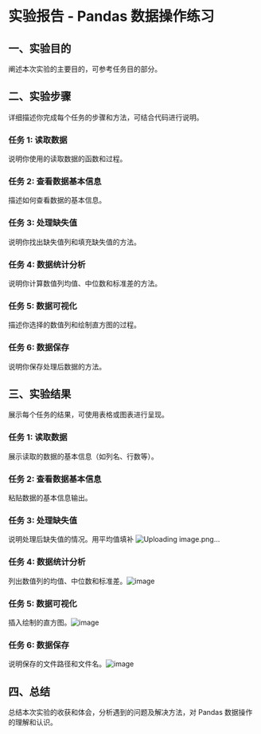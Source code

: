 # 实验报告 - Pandas 数据操作练习

## 一、实验目的
阐述本次实验的主要目的，可参考任务目的部分。

## 二、实验步骤
详细描述你完成每个任务的步骤和方法，可结合代码进行说明。

### 任务 1: 读取数据
说明你使用的读取数据的函数和过程。

### 任务 2: 查看数据基本信息
描述如何查看数据的基本信息。

### 任务 3: 处理缺失值
说明你找出缺失值列和填充缺失值的方法。

### 任务 4: 数据统计分析
说明你计算数值列均值、中位数和标准差的方法。

### 任务 5: 数据可视化
描述你选择的数值列和绘制直方图的过程。

### 任务 6: 数据保存
说明你保存处理后数据的方法。

## 三、实验结果
展示每个任务的结果，可使用表格或图表进行呈现。

### 任务 1: 读取数据
展示读取的数据的基本信息（如列名、行数等）。

### 任务 2: 查看数据基本信息
粘贴数据的基本信息输出。


### 任务 3: 处理缺失值
说明处理后缺失值的情况。用平均值填补
![Uploading image.png…]()


### 任务 4: 数据统计分析
列出数值列的均值、中位数和标准差。![image](https://github.com/user-attachments/assets/f93b8c77-3887-4a9c-9ca9-6cc589ed093b)


### 任务 5: 数据可视化
插入绘制的直方图。![image](https://github.com/user-attachments/assets/7bf08614-7bf5-4e90-84b0-f7e2dc5c0c21)


### 任务 6: 数据保存
说明保存的文件路径和文件名。![image](https://github.com/user-attachments/assets/864c0155-29f4-4148-8121-8c3d385faed8)


## 四、总结
总结本次实验的收获和体会，分析遇到的问题及解决方法，对 Pandas 数据操作的理解和认识。
    
